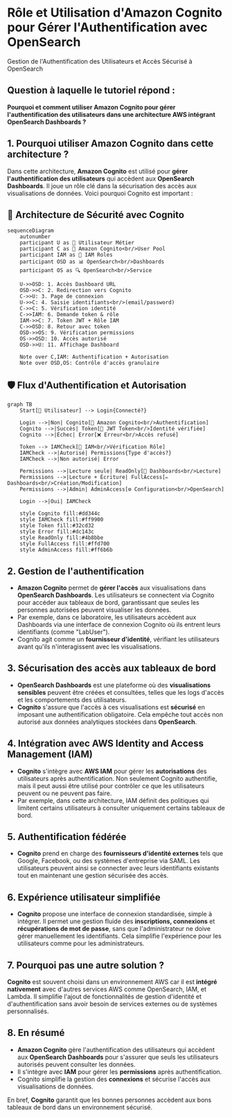 # Rôle et Utilisation d'Amazon Cognito pour Gérer l'Authentification avec OpenSearch  
Gestion de l'Authentification des Utilisateurs et Accès Sécurisé à OpenSearch

## Question à laquelle le tutoriel répond :

**Pourquoi et comment utiliser Amazon Cognito pour gérer l'authentification des utilisateurs dans une architecture AWS intégrant OpenSearch Dashboards ?**

## 1. Pourquoi utiliser Amazon Cognito dans cette architecture ?  

Dans cette architecture, **Amazon Cognito** est utilisé pour **gérer l'authentification des utilisateurs** qui accèdent aux **OpenSearch Dashboards**. Il joue un rôle clé dans la sécurisation des accès aux visualisations de données. Voici pourquoi Cognito est important :

## 🔐 Architecture de Sécurité avec Cognito

```mermaid
sequenceDiagram
    autonumber
    participant U as 👤 Utilisateur Métier
    participant C as 🔐 Amazon Cognito<br/>User Pool
    participant IAM as 👮 IAM Roles
    participant OSD as 📊 OpenSearch<br/>Dashboards
    participant OS as 🔍 OpenSearch<br/>Service
    
    U->>OSD: 1. Accès Dashboard URL
    OSD->>C: 2. Redirection vers Cognito
    C->>U: 3. Page de connexion
    U->>C: 4. Saisie identifiants<br/>(email/password)
    C->>C: 5. Vérification identité
    C->>IAM: 6. Demande token & rôle
    IAM->>C: 7. Token JWT + Rôle IAM
    C->>OSD: 8. Retour avec token
    OSD->>OS: 9. Vérification permissions
    OS->>OSD: 10. Accès autorisé
    OSD->>U: 11. Affichage Dashboard
    
    Note over C,IAM: Authentification + Autorisation
    Note over OSD,OS: Contrôle d'accès granulaire
```

## 🛡️ Flux d'Authentification et Autorisation

```mermaid
graph TB
    Start[👤 Utilisateur] --> Login{Connecté?}
    
    Login -->|Non| Cognito[🔐 Amazon Cognito<br/>Authentification]
    Cognito -->|Succès| Token[🎫 JWT Token<br/>Identité vérifiée]
    Cognito -->|Échec| Error[❌ Erreur<br/>Accès refusé]
    
    Token --> IAMCheck[👮 IAM<br/>Vérification Rôle]
    IAMCheck -->|Autorisé| Permissions{Type d'accès?}
    IAMCheck -->|Non autorisé| Error
    
    Permissions -->|Lecture seule| ReadOnly[📖 Dashboards<br/>Lecture]
    Permissions -->|Lecture + Écriture| FullAccess[✏️ Dashboards<br/>Création/Modification]
    Permissions -->|Admin| AdminAccess[⚙️ Configuration<br/>OpenSearch]
    
    Login -->|Oui| IAMCheck
    
    style Cognito fill:#dd344c
    style IAMCheck fill:#ff9900
    style Token fill:#32cd32
    style Error fill:#dc143c
    style ReadOnly fill:#4b8bbe
    style FullAccess fill:#ffd700
    style AdminAccess fill:#ff6b6b
```

## 2. Gestion de l'authentification  

- **Amazon Cognito** permet de **gérer l'accès** aux visualisations dans **OpenSearch Dashboards**. Les utilisateurs se connectent via Cognito pour accéder aux tableaux de bord, garantissant que seules les personnes autorisées peuvent visualiser les données.  
- Par exemple, dans ce laboratoire, les utilisateurs accèdent aux Dashboards via une interface de connexion Cognito où ils entrent leurs identifiants (comme "LabUser").  
- Cognito agit comme un **fournisseur d'identité**, vérifiant les utilisateurs avant qu'ils n'interagissent avec les visualisations.

## 3. Sécurisation des accès aux tableaux de bord  

- **OpenSearch Dashboards** est une plateforme où des **visualisations sensibles** peuvent être créées et consultées, telles que les logs d'accès et les comportements des utilisateurs.  
- **Cognito** s'assure que l'accès à ces visualisations est **sécurisé** en imposant une authentification obligatoire. Cela empêche tout accès non autorisé aux données analytiques stockées dans **OpenSearch**.

## 4. Intégration avec AWS Identity and Access Management (IAM)  

- **Cognito** s'intègre avec **AWS IAM** pour gérer les **autorisations** des utilisateurs après authentification. Non seulement Cognito authentifie, mais il peut aussi être utilisé pour contrôler ce que les utilisateurs peuvent ou ne peuvent pas faire.  
- Par exemple, dans cette architecture, IAM définit des politiques qui limitent certains utilisateurs à consulter uniquement certains tableaux de bord.

## 5. Authentification fédérée  

- **Cognito** prend en charge des **fournisseurs d'identité externes** tels que Google, Facebook, ou des systèmes d'entreprise via SAML. Les utilisateurs peuvent ainsi se connecter avec leurs identifiants existants tout en maintenant une gestion sécurisée des accès.

## 6. Expérience utilisateur simplifiée  

- **Cognito** propose une interface de connexion standardisée, simple à intégrer. Il permet une gestion fluide des **inscriptions, connexions** et **récupérations de mot de passe**, sans que l'administrateur ne doive gérer manuellement les identifiants. Cela simplifie l'expérience pour les utilisateurs comme pour les administrateurs.

## 7. Pourquoi pas une autre solution ?  

**Cognito** est souvent choisi dans un environnement AWS car il est **intégré nativement** avec d'autres services AWS comme OpenSearch, IAM, et Lambda. Il simplifie l'ajout de fonctionnalités de gestion d'identité et d'authentification sans avoir besoin de services externes ou de systèmes personnalisés.

## 8. En résumé  

- **Amazon Cognito** gère l'authentification des utilisateurs qui accèdent aux **OpenSearch Dashboards** pour s'assurer que seuls les utilisateurs autorisés peuvent consulter les données.  
- Il s'intègre avec **IAM** pour gérer les **permissions** après authentification.  
- Cognito simplifie la gestion des **connexions** et sécurise l'accès aux visualisations de données.

En bref, **Cognito** garantit que les bonnes personnes accèdent aux bons tableaux de bord dans un environnement sécurisé.

